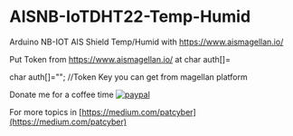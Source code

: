 # AISNB-IoTDHT22-Temp-Humid
Arduino NB-IOT AIS Shield Temp/Humid with https://www.aismagellan.io/

Put Token from https://www.aismagellan.io/ at char auth[]=

char auth[]=""; 		//Token Key you can get from magellan platform

Donate me for a coffee time
[![paypal](https://www.paypalobjects.com/en_US/i/btn/btn_donateCC_LG.gif)](https://paypal.me/pensopha/25)

For more topics in [https://medium.com/patcyber](https://medium.com/patcyber)
